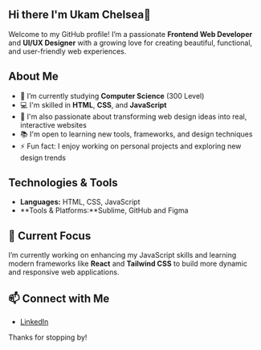 ## Hi there I'm Ukam Chelsea👋
 
Welcome to my GitHub profile! I’m a passionate **Frontend Web Developer** and **UI/UX Designer** with a growing love for creating beautiful, functional, and user-friendly web experiences.

## About Me  
- 🌱 I’m currently studying **Computer Science** (300 Level)
- 💻 I'm skilled in **HTML**, **CSS**, and **JavaScript**
- 🎨 I'm also passionate about transforming web design ideas into real, interactive websites
- 📚 I'm open to learning new tools, frameworks, and design techniques
- ⚡ Fun fact: I enjoy working on personal projects and exploring new design trends  

## Technologies & Tools  
- **Languages:** HTML, CSS, JavaScript  
- **Tools & Platforms:**Sublime, GitHub and Figma   

## 📌 Current Focus  
I’m currently working on enhancing my JavaScript skills and learning modern frameworks like **React** and **Tailwind CSS** to build more dynamic and responsive web applications.

## 📫 Connect with Me  
- [LinkedIn]([Your-LinkedIn-URL](https://www.linkedin.com/in/ukam-chelsea-08849324b?utm_source=share&utm_campaign=share_via&utm_content=profile&utm_medium=ios_app))

Thanks for stopping by!


